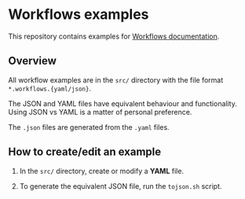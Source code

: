 # Workflows examples

This repository contains examples for [Workflows documentation](https://cloud.google.com/workflows/docs).

## Overview

All workflow examples are in the `src/` directory with the file format `*.workflows.{yaml/json}`.

The JSON and YAML files have equivalent behaviour and functionality. Using JSON vs YAML is a matter of personal preference.

The `.json` files are generated from the `.yaml` files.

## How to create/edit an example

1. In the `src/` directory, create or modify a **YAML** file.

2. To generate the equivalent JSON file, run the `tojson.sh` script.
